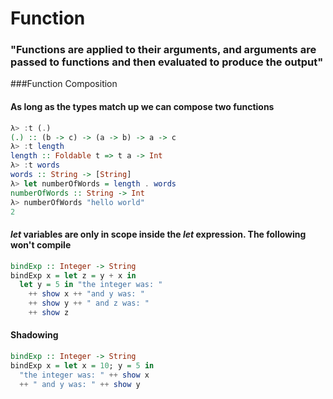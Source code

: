 # Function
### "Functions are applied to their arguments, and arguments are passed to functions and then evaluated to produce the output"

###Function Composition

#### As long as the types match up we can compose two functions
```haskell
λ> :t (.)
(.) :: (b -> c) -> (a -> b) -> a -> c
λ> :t length
length :: Foldable t => t a -> Int
λ> :t words
words :: String -> [String]
λ> let numberOfWords = length . words
numberOfWords :: String -> Int
λ> numberOfWords "hello world"
2
```

#### *let* variables are only in scope inside the *let* expression. The following won't compile
```haskell
bindExp :: Integer -> String
bindExp x = let z = y + x in
  let y = 5 in "the integer was: "
    ++ show x ++ "and y was: "
    ++ show y ++ " and z was: "
    ++ show z
```

#### Shadowing
```haskell
bindExp :: Integer -> String
bindExp x = let x = 10; y = 5 in
  "the integer was: " ++ show x
  ++ " and y was: " ++ show y
```
